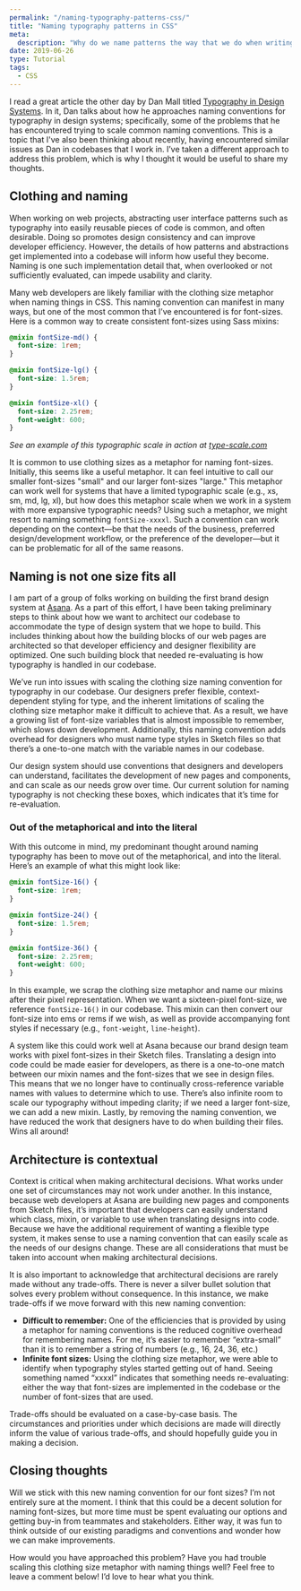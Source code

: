 ```yaml
---
permalink: "/naming-typography-patterns-css/"
title: "Naming typography patterns in CSS"
meta:
  description: "Why do we name patterns the way that we do when writing CSS? How are the patterns that we write providing clarity and utility to ourselves and others?"
date: 2019-06-26
type: Tutorial
tags:
  - CSS
---
```


I read a great article the other day by Dan Mall titled [Typography in Design Systems](https://danmall.me/articles/typography-in-design-systems/). In it, Dan talks about how he approaches naming conventions for typography in design systems; specifically, some of the problems that he has encountered trying to scale common naming conventions. This is a topic that I've also been thinking about recently, having encountered similar issues as Dan in codebases that I work in. I’ve taken a different approach to address this problem, which is why I thought it would be useful to share my thoughts.

## Clothing and naming

When working on web projects, abstracting user interface patterns such as typography into easily reusable pieces of code is common, and often desirable. Doing so promotes design consistency and can improve developer efficiency. However, the details of how patterns and abstractions get implemented into a codebase will inform how useful they become. Naming is one such implementation detail that, when overlooked or not sufficiently evaluated, can impede usability and clarity.

Many web developers are likely familiar with the clothing size metaphor when naming things in CSS. This naming convention can manifest in many ways, but one of the most common that I’ve encountered is for font-sizes. Here is a common way to create consistent font-sizes using Sass mixins:

```scss
@mixin fontSize-md() {
  font-size: 1rem;
}

@mixin fontSize-lg() {
  font-size: 1.5rem;
}

@mixin fontSize-xl() {
  font-size: 2.25rem;
  font-weight: 600;
}
```

_See an example of this typographic scale in action at_ [_type-scale.com_](https://type-scale.com/?size=16&scale=1.500&text=Naming%20is%20hard&font=Playfair%20Display&fontweight=400&bodyfont=Poppins&bodyfontweight=400&lineheight=1.45&backgroundcolor=white&fontcolor=%23333&preview=false)

It is common to use clothing sizes as a metaphor for naming font-sizes. Initially, this seems like a useful metaphor. It can feel intuitive to call our smaller font-sizes "small" and our larger font-sizes "large." This metaphor can work well for systems that have a limited typographic scale (e.g., xs, sm, md, lg, xl), but how does this metaphor scale when we work in a system with more expansive typographic needs? Using such a metaphor, we might resort to naming something `fontSize-xxxxl`. Such a convention can work depending on the context—be that the needs of the business, preferred design/development workflow, or the preference of the developer—but it can be problematic for all of the same reasons.

## Naming is not one size fits all

I am part of a group of folks working on building the first brand design system at [Asana](https://asana.com/?noredirect). As a part of this effort, I have been taking preliminary steps to think about how we want to architect our codebase to accommodate the type of design system that we hope to build. This includes thinking about how the building blocks of our web pages are architected so that developer efficiency and designer flexibility are optimized. One such building block that needed re-evaluating is how typography is handled in our codebase.

We’ve run into issues with scaling the clothing size naming convention for typography in our codebase. Our designers prefer flexible, context-dependent styling for type, and the inherent limitations of scaling the clothing size metaphor make it difficult to achieve that. As a result, we have a growing list of font-size variables that is almost impossible to remember, which slows down development. Additionally, this naming convention adds overhead for designers who must name type styles in Sketch files so that there’s a one-to-one match with the variable names in our codebase.

Our design system should use conventions that designers and developers can understand, facilitates the development of new pages and components, and can scale as our needs grow over time. Our current solution for naming typography is not checking these boxes, which indicates that it’s time for re-evaluation.

### Out of the metaphorical and into the literal

With this outcome in mind, my predominant thought around naming typography has been to move out of the metaphorical, and into the literal. Here’s an example of what this might look like:

```scss
@mixin fontSize-16() {
  font-size: 1rem;
}

@mixin fontSize-24() {
  font-size: 1.5rem;
}

@mixin fontSize-36() {
  font-size: 2.25rem;
  font-weight: 600;
}
```

In this example, we scrap the clothing size metaphor and name our mixins after their pixel representation. When we want a sixteen-pixel font-size, we reference `fontSize-16()` in our codebase. This mixin can then convert our font-size into ems or rems if we wish, as well as provide accompanying font styles if necessary (e.g., `font-weight`, `line-height`).

A system like this could work well at Asana because our brand design team works with pixel font-sizes in their Sketch files. Translating a design into code could be made easier for developers, as there is a one-to-one match between our mixin names and the font-sizes that we see in design files. This means that we no longer have to continually cross-reference variable names with values to determine which to use. There’s also infinite room to scale our typography without impeding clarity; if we need a larger font-size, we can add a new mixin. Lastly, by removing the naming convention, we have reduced the work that designers have to do when building their files. Wins all around!

## Architecture is contextual

Context is critical when making architectural decisions. What works under one set of circumstances may not work under another. In this instance, because web developers at Asana are building new pages and components from Sketch files, it’s important that developers can easily understand which class, mixin, or variable to use when translating designs into code. Because we have the additional requirement of wanting a flexible type system, it makes sense to use a naming convention that can easily scale as the needs of our designs change. These are all considerations that must be taken into account when making architectural decisions.

It is also important to acknowledge that architectural decisions are rarely made without any trade-offs. There is never a silver bullet solution that solves every problem without consequence. In this instance, we make trade-offs if we move forward with this new naming convention:

- **Difficult to remember:** One of the efficiencies that is provided by using a metaphor for naming conventions is the reduced cognitive overhead for remembering names. For me, it’s easier to remember “extra-small” than it is to remember a string of numbers (e.g., 16, 24, 36, etc.)
- **Infinite font sizes:** Using the clothing size metaphor, we were able to identify when typography styles started getting out of hand. Seeing something named “xxxxl” indicates that something needs re-evaluating: either the way that font-sizes are implemented in the codebase or the number of font-sizes that are used.

Trade-offs should be evaluated on a case-by-case basis. The circumstances and priorities under which decisions are made will directly inform the value of various trade-offs, and should hopefully guide you in making a decision.

## Closing thoughts

Will we stick with this new naming convention for our font sizes? I’m not entirely sure at the moment. I think that this could be a decent solution for naming font-sizes, but more time must be spent evaluating our options and getting buy-in from teammates and stakeholders. Either way, it was fun to think outside of our existing paradigms and conventions and wonder how we can make improvements.

How would you have approached this problem? Have you had trouble scaling this clothing size metaphor with naming things well? Feel free to leave a comment below! I’d love to hear what you think.
